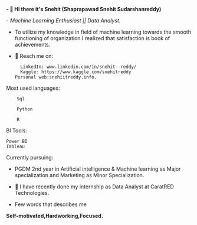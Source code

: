 **- 👋 Hi there it's Snehit (Shaprapawad Snehit Sudarshanreddy)**

_-  Machine Learning Enthusiast || Data Analyst._

-  To utilize my knowledge in field of machine learning towards the smooth functioning of organization I realized that satisfaction is book of achievements. 


- 👀 Reach me on:

		LinkedIn: www.linkedin.com/in/snehit--reddy/
		Kaggle: https://www.kaggle.com/snehitreddy
      Personal web:snehiitreddy.info.

Most used languages:

        Sql

        Python
       
        R


BI Tools:

	Power BI
	Tableau


Currently pursuing: 

-  PGDM 2nd year in Artificial intelligence & Machine learning as Major specialization and Marketing as Minor Specialization.


- 💞️ I have recently done my internship as Data Analyst at CaratRED Technologies.


-  Few words that describes me

**Self-motivated,Hardworking,Focused.**

